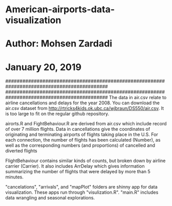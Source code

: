 # American-airports-data-visualization
# Author: Mohsen Zardadi
# January 20, 2019

############################################################################################
############################################################################################
 The data in air.csv relate to airline cancellations and delays for the year 2008.
 You can download the air.csv dataset from
 http://rtricks4kids.ok.ubc.ca/wjbraun/DS550/air.csv.
 It is too large to fit on the regular github repository.

airorts.R and FightBehaviour.R are derived from air.csv which include record of over 7 million flights.
Data in cancellations give the coordinates of originating and terminating airports of
flights taking place in the U.S. For each connection, the number of flights has been calculated (Number), as well as the corresponding numbers (and proportions) of cancelled
and diverted flights

FlightBehaviour contains similar kinds of counts, but broken down by airline carrier (Carrier). It also includes ArrDelay which gives information summarizing the number
of flights that were delayed by more than 5 minutes.

"cancelations", "arrivals", and "mapPlot" folders are shinny app for data visualization. These apps run through "visulization.R".
"main.R" includes data wrangling and seasonal explorations. 
